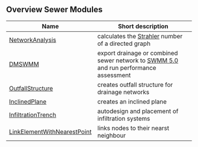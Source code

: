 ## Overview Sewer Modules
|Name|Short description|
|----|-----------------|
|[NetworkAnalysis](NetworkAnalysis.md)|calculates the [Strahler](http://en.wikipedia.org/wiki/Strahler_number) number of a directed graph |
|[DMSWMM](DMSWMM.md)|export drainage or combined sewer network to [SWMM 5.0](http://www.epa.gov/nrmrl/wswrd/wq/models/swmm/) and run performance assessment |
|[OutfallStructure](OutfallStructure.md)|creates outfall structure for drainage networks |
|[InclinedPlane](InclinedPlane.md)|creates an inclined plane |
|[InfiltrationTrench](InfiltrationTrench.md)|autodesign and placement of infiltration systems |
|[LinkElementWithNearestPoint](LinkElementWithNearestPoint.md)|links nodes to their nearst neighbour |
